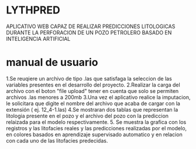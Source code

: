 # LYTHPRED
APLICATIVO WEB CAPAZ DE REALIZAR PREDICCIONES LITOLOGICAS DURANTE LA PERFORACION DE UN POZO PETROLERO BASADO EN INTELIGENCIA ARTIFICIAL 
# manual de usuario 
1.Se reuqiere un archivo de tipo .las que satisfaga la seleccion de las variables presentes en el desarrollo del proyecto.
2.Realizar la carga del archivo con el boton "file upload" tener en cuenta que solo se permiten archivos .las menores a 200mb
3.Una vez el aplicativo realice la imputacion, le solicitara que digite el nombre del archivo que acaba de cargar con la extensión ( ej. 12_4-1.las)
4.Se mostraran dos tablas que representan la litologia presente en el pozo y el archivo del pozo con la prediccion relaizada para el modelo respectivamente.
5. Se muestra la grafica con los registros y las litofacies reales y las predicciones realizadas por el modelo, en colores basados en aprendizaje supervisado automatico y en relacion con cada uno de las litofacies predecidas.  
